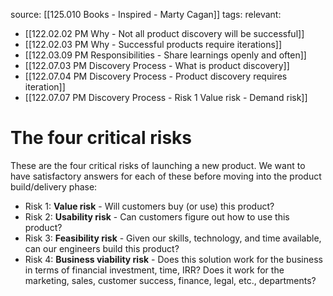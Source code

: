 source: [[125.010 Books - Inspired - Marty Cagan]]
tags:
relevant:
- [[122.02.02 PM Why - Not all product discovery will be successful]]
- [[122.02.03 PM Why - Successful products require iterations]]
- [[122.03.09 PM Responsibilities - Share learnings openly and often]]
- [[122.07.03 PM Discovery Process - What is product discovery]]
- [[122.07.04 PM Discovery Process - Product discovery requires iteration]]
- [[122.07.07 PM Discovery Process - Risk 1 Value risk - Demand risk]]

# The four critical risks

These are the four critical risks of launching a new product. We want to have satisfactory answers for each of these before moving into the product build/delivery phase:
- Risk 1: **Value risk** - Will customers buy (or use) this product?
- Risk 2: **Usability risk** - Can customers figure out how to use this product?
- Risk 3: **Feasibility risk** - Given our skills, technology, and time available, can our engineers build this product?
- Risk 4: **Business viability risk** - Does this solution work for the business in terms of financial investment, time, IRR? Does it work for the marketing, sales, customer success, finance, legal, etc., departments?

